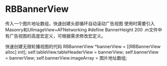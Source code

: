# RBBannerView
传入一个图片地址数组，快速创建头部循环自动滚动广告视图
使用时需要引入Masonry和UIImageView+AFNetworking
#define BannerHeight 200 .m文件中有广告视图的高度宏定义，可根据需求修改宏定义。

快速创建无限轮播视图的代码
RBBannerView *bannerView = [[RBBannerView alloc] init];
self.tableView.tableHeaderView = bannerView;
self.bannerView = bannerView;
self.bannerView.imageArray = 图片地址数组;
